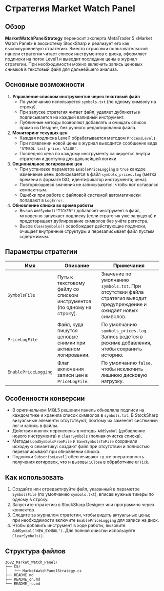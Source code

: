 # Стратегия Market Watch Panel

## Обзор
**MarketWatchPanelStrategy** переносит эксперта MetaTrader 5 «Market Watch Panel» в экосистему StockSharp и реализует его как высокоуровневую стратегию. Вместо отрисовки пользовательской панели стратегия читает список инструментов с диска, оформляет подписки на поток Level1 и выводит последние цены в журнал стратегии. При необходимости можно включить запись ценовых снимков в текстовый файл для дальнейшего анализа.

## Основные возможности
1. **Управление списком инструментов через текстовый файл**
   - По умолчанию используется `symbols.txt` (по одному символу на строку).
   - При запуске стратегия читает файл, удаляет дубликаты и подписывается на каждый валидный инструмент.
   - Публичные методы позволяют добавлять и очищать список прямо из Designer, без ручного редактирования файла.
2. **Мониторинг текущих цен**
   - Каждая подписка Level1 обрабатывается методом `ProcessLevel1`.
   - При появлении новой цены в журнал выводится сообщение вида `"SYMBOL last price: VALUE"`.
   - Последняя цена по каждому инструменту кэшируется внутри стратегии и доступна для дальнейшей логики.
3. **Опциональное логирование цен**
   - При установке параметра `EnablePriceLogging` в `true` каждое изменение цены дописывается в файл `symbols_prices.log` (метка времени в формате ISO; идентификатор инструмента; цена).
   - Повторяющиеся значения не записываются, чтобы лог оставался компактным.
   - Ошибки при работе с файловой системой автоматически попадают в `LogError`.
4. **Обновление списка во время работы**
   - Вызов `AddSymbol("TICKER")` добавляет инструмент в файл, мгновенно запускает подписку (если стратегия уже запущена) и предотвращает дублирование символов без учёта регистра.
   - Вызов `ClearSymbols()` освобождает действующие подписки, очищает внутренние структуры и перезаписывает файл пустым содержимым.

## Параметры стратегии
| Имя | Описание | Примечания |
|-----|----------|------------|
| `SymbolsFile` | Путь к текстовому файлу со списком инструментов (по одному на строку). | Значение по умолчанию `symbols.txt`. При отсутствии файла стратегия выводит предупреждение и ожидает новых символов. |
| `PriceLogFile` | Файл, куда пишутся ценовые снимки при активном логировании. | По умолчанию `symbols_prices.log`. Запись ведётся в режиме добавления, чтобы сохранить историю. |
| `EnablePriceLogging` | Флаг включения записи цен в `PriceLogFile`. | По умолчанию `false`, чтобы исключить лишнюю дисковую нагрузку. |

## Особенности конверсии
- В оригинальном MQL5 решении панель обновляла подписи на каждом тике и хранила список символов в `symbols.txt`. В StockSharp визуальные элементы отсутствуют, поэтому их заменяет системный лог и запись в файлы.
- Действия кнопок перенесены в методы `AddSymbol` (добавление нового инструмента) и `ClearSymbols` (полная очистка списка).
- Методы `LoadSymbolsFromFile` и `SaveSymbolsToFile` сохранили исходную семантику: создают файл при отсутствии и полностью перезаписывают при обновлении списка.
- Подписки `SubscribeLevel1` обеспечивают ту же оперативность получения котировок, что и вызовы `iClose` в обработчике `OnTick`.

## Как использовать
1. Создайте или отредактируйте файл, указанный в параметре `SymbolsFile` (по умолчанию `symbols.txt`), вписав нужные тикеры по одному в строку.
2. Запустите стратегию в StockSharp Designer или программно через коннектор.
3. Следите за журналом стратегии, чтобы видеть актуальные цены; при необходимости включите `EnablePriceLogging` для записи на диск.
4. Чтобы добавить инструмент в ходе работы, вызовите `AddSymbol("NEW_SYMBOL")`. Для полной очистки используйте `ClearSymbols()`.

## Структура файлов
```
3682_Market_Watch_Panel/
├── CS/
│   └── MarketWatchPanelStrategy.cs
├── README.md
├── README_cn.md
└── README_ru.md
```
